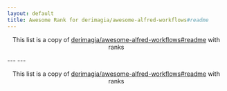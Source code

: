 ```yaml
---
layout: default
title: Awesome Rank for derimagia/awesome-alfred-workflows#readme
---
```


<p align="center">
	This list is a copy of <a href="https://github.com/derimagia/awesome-alfred-workflows#readme">derimagia/awesome-alfred-workflows#readme</a> with ranks
</p>
---
---
<p align="center">
	This list is a copy of <a href="https://github.com/derimagia/awesome-alfred-workflows#readme">derimagia/awesome-alfred-workflows#readme</a> with ranks
</p>
